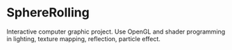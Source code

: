 # SphereRolling
Interactive computer graphic project. Use OpenGL and shader programming in lighting, texture mapping, reflection, particle effect.
